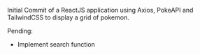 Initial Commit of a ReactJS application using Axios, PokeAPI and TailwindCSS to display a grid of pokemon.

Pending:
- Implement search function